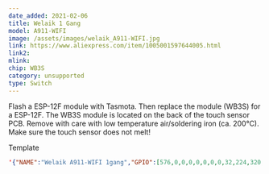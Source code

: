 ```yaml
---
date_added: 2021-02-06
title: Welaik 1 Gang 
model: A911-WIFI
image: /assets/images/welaik_A911-WIFI.jpg
link: https://www.aliexpress.com/item/1005001597644005.html
link2: 
mlink: 
chip: WB3S
category: unsupported
type: Switch
---
```

Flash a ESP-12F module with Tasmota. Then replace the module (WB3S) for a ESP-12F.  The WB3S module is located on the back of the touch sensor PCB. Remove with care with low temperature air/soldering iron (ca. 200°C).
Make sure the touch sensor does not melt!

Template
```json
'{"NAME":"Welaik A911-WIFI 1gang","GPIO":[576,0,0,0,0,0,0,0,32,224,320,0,0,0],"FLAG":0,"BASE":1}' 
```